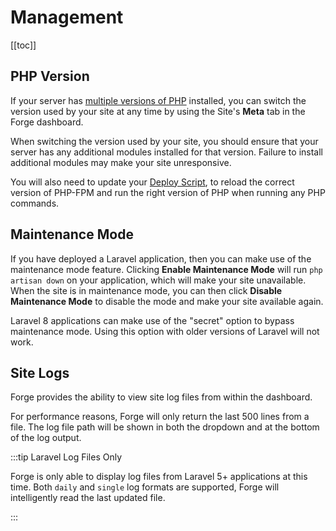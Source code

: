 # Management

[[toc]]

## PHP Version

If your server has [multiple versions of PHP](/1.0/servers/php.html) installed, you can switch the version used by your site at any time by using the Site's **Meta** tab in the Forge dashboard.

When switching the version used by your site, you should ensure that your server has any additional modules installed for that version. Failure to install additional modules may make your site unresponsive.

You will also need to update your [Deploy Script](/1.0/sites/deployments.html#deploy-script), to reload the correct version of PHP-FPM and run the right version of PHP when running any PHP commands.

## Maintenance Mode

If you have deployed a Laravel application, then you can make use of the maintenance mode feature. Clicking **Enable Maintenance Mode** will run `php artisan down` on your application, which will make your site unavailable. When the site is in maintenance mode, you can then click **Disable Maintenance Mode** to disable the mode and make your site available again.

Laravel 8 applications can make use of the "secret" option to bypass maintenance mode. Using this option with older versions of Laravel will not work.

## Site Logs

Forge provides the ability to view site log files from within the dashboard.

For performance reasons, Forge will only return the last 500 lines from a file. The log file path will be shown in both the dropdown and at the bottom of the log output.

:::tip Laravel Log Files Only

Forge is only able to display log files from Laravel 5+ applications at this time. Both `daily` and `single` log formats are supported, Forge will intelligently read the last updated file.

:::
